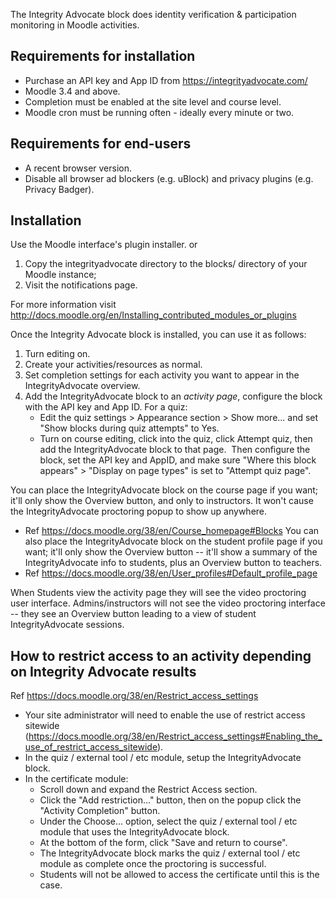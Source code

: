 The Integrity Advocate block does identity verification & participation monitoring in Moodle activities.

## Requirements for installation
- Purchase an API key and App ID from https://integrityadvocate.com/ 
- Moodle 3.4 and above.
- Completion must be enabled at the site level and course level.
- Moodle cron must be running often - ideally every minute or two.

## Requirements for end-users
- A recent browser version.
- Disable all browser ad blockers (e.g. uBlock) and privacy plugins (e.g. Privacy Badger).

## Installation

Use the Moodle interface's plugin installer.
or
1. Copy the integrityadvocate directory to the blocks/ directory of your Moodle instance;
2. Visit the notifications page.

For more information visit
http://docs.moodle.org/en/Installing_contributed_modules_or_plugins

Once the Integrity Advocate block is installed, you can use it as follows:

1. Turn editing on.
2. Create your activities/resources as normal.
3. Set completion settings for each activity you want to appear in the IntegrityAdvocate overview.
4. Add the IntegrityAdvocate block to an *activity page*, configure the block with the API key and App ID.
   For a quiz:
     - Edit the quiz settings > Appearance section > Show more... and set "Show blocks during quiz attempts" to Yes.
     - Turn on course editing, click into the quiz, click Attempt quiz, then add the IntegrityAdvocate block to that page.  Then configure the block, set the API key and AppID, and make sure "Where this block appears" > "Display on page types" is set to "Attempt quiz page".

You can place the IntegrityAdvocate block on the course page if you want; it'll only show the Overview button, and only to instructors. It won't cause the IntegrityAdvocate proctoring popup to show up anywhere.
  - Ref https://docs.moodle.org/38/en/Course_homepage#Blocks
You can also place the IntegrityAdvocate block on the student profile page if you want; it'll only show the Overview button -- it'll show a summary of the IntegrityAdvocate info to students, plus an Overview button to teachers.
  - Ref https://docs.moodle.org/38/en/User_profiles#Default_profile_page

When Students view the activity page they will see the video proctoring user interface.
Admins/instructors will not see the video proctoring interface -- they see an Overview button leading to a view of student IntegrityAdvocate sessions.

## How to restrict access to an activity depending on Integrity Advocate results
Ref https://docs.moodle.org/38/en/Restrict_access_settings
- Your site administrator will need to enable the use of restrict access sitewide (https://docs.moodle.org/38/en/Restrict_access_settings#Enabling_the_use_of_restrict_access_sitewide).
- In the quiz / external tool / etc module, setup the IntegrityAdvocate block.
- In the certificate module:
  - Scroll down and expand the Restrict Access section.
  - Click the "Add restriction..." button, then on the popup click the "Activity Completion" button.
  - Under the Choose... option, select the quiz / external tool / etc module that uses the IntegrityAdvocate block.
  - At the bottom of the form, click "Save and return to course".
  - The IntegrityAdvocate block marks the quiz / external tool / etc module as complete once the proctoring is successful.
  - Students will not be allowed to access the certificate until this is the case.